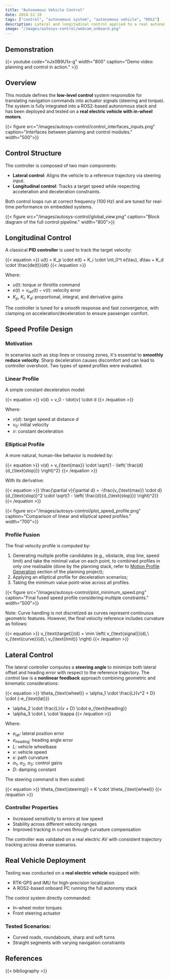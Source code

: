 ```yaml
---
title: "Autonomous Vehicle Control"
date: 2024-12-10
tags: ["control", "autonomous system", "autonomous vehicle", "ROS2"]
description: Lateral and longitudinal control applied to a real autonomous vehicle, integrated with a navigation layer.
image: "/images/autosys-control/webcam_onboard.png"
---
```


## Demonstration

{{< youtube code="nJx0B9U1x-g" width="800" caption="Demo video: planning and control in action." >}}

## Overview

This module defines the **low-level control** system responsible for translating navigation commands into actuator signals (steering and torque). The system is fully integrated into a ROS2-based autonomous stack and has been deployed and tested on a **real electric vehicle with in-wheel motors**.

{{< figure src="/images/autosys-control/control_interfaces_inputs.png" caption="Interfaces between planning and control modules." width="500">}}

## Control Structure

The controller is composed of two main components:

- **Lateral control**: Aligns the vehicle to a reference trajectory via steering input.
- **Longitudinal control**: Tracks a target speed while respecting acceleration and deceleration constraints.

Both control loops run at correct frequency (100 Hz) and are tuned for real-time performance on embedded systems.

{{< figure src="/images/autosys-control/global_view.png" caption="Block diagram of the full control pipeline." width="800">}}

## Longitudinal Control

A classical **PID controller** is used to track the target velocity:

{{< equation >}}
u(t) = K_p \cdot e(t) + K_i \cdot \int_0^t e(\tau)\, d\tau + K_d \cdot \frac{de(t)}{dt}
{{< /equation >}}

Where:

- $u(t)$: torque or throttle command  
- $e(t) = v_{\text{ref}}(t) - v(t)$: velocity error  
- $K_p$, $K_i$, $K_d$: proportional, integral, and derivative gains  

The controller is tuned for a smooth response and fast convergence, with clamping on acceleration/deceleration to ensure passenger comfort.

## Speed Profile Design

### Motivation

In scenarios such as stop lines or crossing zones, it's essential to **smoothly reduce velocity**. Sharp deceleration causes discomfort and can lead to controller overshoot. Two types of speed profiles were evaluated.

### Linear Profile

A simple constant deceleration model:

{{< equation >}}
v(d) = v_0 - \dot{v} \cdot d
{{< /equation >}}

Where:

- $v(d)$: target speed at distance $d$  
- $v_0$: initial velocity  
- $\dot{v}$: constant deceleration  

### Elliptical Profile

A more natural, human-like behavior is modeled by:

{{< equation >}}
v(d) = v_{\text{max}} \cdot \sqrt{1 - \left( \frac{d}{d_{\text{stop}}} \right)^2}
{{< /equation >}}

With its derivative:

{{< equation >}}
\frac{\partial v}{\partial d} = -\frac{v_{\text{max}} \cdot d}{d_{\text{stop}}^2 \cdot \sqrt{1 - \left( \frac{d}{d_{\text{stop}}} \right)^2}}
{{< /equation >}}

{{< figure src="/images/autosys-control/plot_speed_profile.png" caption="Comparison of linear and elliptical speed profiles." width="700">}}

### Profile Fusion

The final velocity profile is computed by:

1. Generating multiple profile candidates (e.g., obstacle, stop line, speed limit) and take the minimal value on each point, to combined profiles in only one realisable (done by the planning stack, refer to [Motion Profile Generation](/projects/project_autosys_local-planning/#motion-profile-generation) section of the planning project);
2. Applying an elliptical profile for deceleration scenarios;
3. Taking the minimum value point-wise across all profiles.

{{< figure src="/images/autosys-control/plot_minimum_speed.png" caption="Final fused speed profile considering multiple constraints." width="500">}}

Note: Curve handling is not discretized as curves represent continuous geometric features. However, the final velocity reference includes curvature as follows:

{{< equation >}}
v_{\text{target}}(d) = \min \left( v_{\text{signal}}(d),\ v_{\text{curve}}(d),\ v_{\text{limit}} \right)
{{< /equation >}}

## Lateral Control

The lateral controller computes a **steering angle** to minimize both lateral offset and heading error with respect to the reference trajectory. The control law is a **nonlinear feedback** approach combining geometric and kinematic considerations:

{{< equation >}}
\theta_{\text{wheel}} = \alpha_1 \cdot \frac{L}{v^2 + D} \cdot (-e_{\text{lat}}) 
+ \alpha_2 \cdot \frac{L}{v + D} \cdot e_{\text{heading}} 
+ \alpha_3 \cdot L \cdot \kappa
{{< /equation >}}

Where:

- $e_{\text{lat}}$: lateral position error  
- $e_{\text{heading}}$: heading angle error  
- $L$: vehicle wheelbase  
- $v$: vehicle speed  
- $\kappa$: path curvature  
- $\alpha_1$, $\alpha_2$, $\alpha_3$: control gains  
- $D$: damping constant  

The steering command is then scaled:

{{< equation >}}
\theta_{\text{steering}} = K \cdot \theta_{\text{wheel}}
{{< /equation >}}

### Controller Properties

- Increased sensitivity to errors at low speed  
- Stability across different velocity ranges  
- Improved tracking in curves through curvature compensation  

The controller was validated on a real electric AV with consistent trajectory tracking across diverse scenarios.

## Real Vehicle Deployment

Testing was conducted on a **real electric vehicle** equipped with:

- RTK-GPS and IMU for high-precision localization  
- A ROS2-based onboard PC running the full autonomy stack  

The control system directly commanded:

- In-wheel motor torques  
- Front steering actuator  

### Tested Scenarios:

- Curved roads, roundabouts, sharp and soft turns  
- Straight segments with varying navigation constraints  

## References

{{< bibliography >}}
